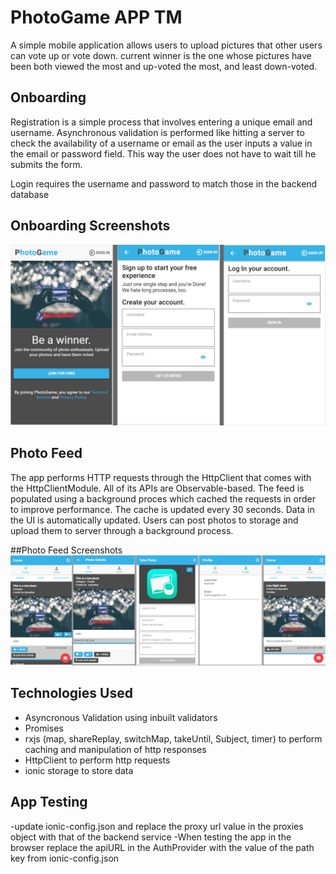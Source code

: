 # PhotoGame APP TM
A simple mobile application allows users to upload pictures that other users can vote up or vote down. 
current winner is the one whose pictures have been both viewed the  most and up-voted the most, and least down-voted.

## Onboarding
Registration is a simple process that involves entering a unique email and username. Asynchronous validation is performed like hitting a server to check the availability of a username or email as the user inputs a value in the email or password field. This way the user does not have to wait till he submits the form.

Login requires the username and password to match those in the backend database
## Onboarding Screenshots
![Alt text](https://github.com/depaulian/photogameapp/blob/master/screens1.png "Onboading screenshots")

## Photo Feed
The app performs HTTP requests through the HttpClient that comes with the HttpClientModule. All of its APIs are Observable-based. The feed is populated using a background proces which cached the requests in order to improve performance. The cache is updated every 30 seconds. Data in the UI is automatically updated. Users can post photos to storage and upload them to server through a background process.

##Photo Feed Screenshots
![Alt text](https://github.com/depaulian/photogameapp/blob/master/screens.png "Onboading screenshots")

## Technologies Used
- Asyncronous Validation using inbuilt validators
- Promises
- rxjs (map, shareReplay, switchMap, takeUntil, Subject, timer) to perform caching and manipulation of http responses
- HttpClient to perform http requests
- ionic storage to store data 

## App Testing
-update ionic-config.json and replace the proxy url value in the proxies object with that of the backend service
-When testing the app in the browser replace the apiURL in the AuthProvider with the value of the path key from ionic-config.json
